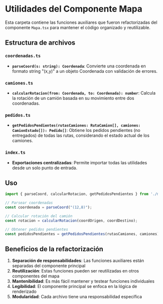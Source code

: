 # Utilidades del Componente Mapa

Esta carpeta contiene las funciones auxiliares que fueron refactorizadas del componente `Mapa.tsx` para mantener el código organizado y reutilizable.

## Estructura de archivos

### `coordenadas.ts`
- **`parseCoord(s: string): Coordenada`**: Convierte una coordenada en formato string "(x,y)" a un objeto Coordenada con validación de errores.

### `camiones.ts`
- **`calcularRotacion(from: Coordenada, to: Coordenada): number`**: Calcula la rotación de un camión basada en su movimiento entre dos coordenadas.

### `pedidos.ts`
- **`getPedidosPendientes(rutasCamiones: RutaCamion[], camiones: CamionEstado[]): Pedido[]`**: Obtiene los pedidos pendientes (no entregados) de todas las rutas, considerando el estado actual de los camiones.

### `index.ts`
- **Exportaciones centralizadas**: Permite importar todas las utilidades desde un solo punto de entrada.

## Uso

```typescript
import { parseCoord, calcularRotacion, getPedidosPendientes } from './mapa/utils';

// Parsear coordenadas
const coordenada = parseCoord("(12,8)");

// Calcular rotación del camión
const rotacion = calcularRotacion(coordOrigen, coordDestino);

// Obtener pedidos pendientes
const pedidosPendientes = getPedidosPendientes(rutasCamiones, camiones);
```

## Beneficios de la refactorización

1. **Separación de responsabilidades**: Las funciones auxiliares están separadas del componente principal
2. **Reutilización**: Estas funciones pueden ser reutilizadas en otros componentes del mapa
3. **Mantenibilidad**: Es más fácil mantener y testear funciones individuales
4. **Legibilidad**: El componente principal se enfoca en la lógica de renderizado
5. **Modularidad**: Cada archivo tiene una responsabilidad específica 